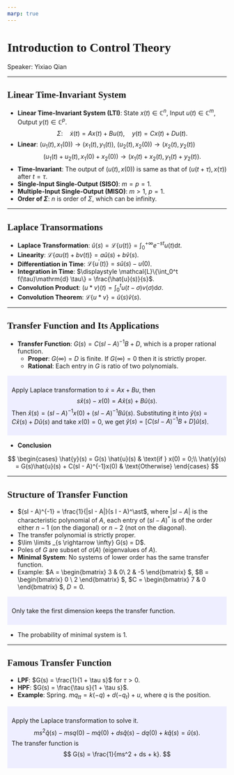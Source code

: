 ```yaml
---
marp: true
---
```

<style>
  section {
    font-family: 'LXGW Bright';
  }

  h1, h2, h3 {
    font-family: 'LXGW Bright';
  }
</style>
<style>
img[alt~="center"] {
  display: block;
  margin: 0 auto;
}
</style>
<style>
.note {
  background-color: #eef;
  padding: 10px;
  margin: 10px 0;
  text-align: left;
}
.trick {
  background-color: #fee;
  padding: 10px;
  margin: 10px 0;
  text-align: left;
}
</style>

# Introduction to Control Theory

Speaker: Yixiao Qian

---

## Linear Time-Invariant System

- **Linear Time-Invariant System (LTI)**: State $x(t) \in \mathbb{C}^n$, Input $u(t) \in \mathbb{C}^m$, Output $y(t) \in \mathbb{C}^p$.
$$
\Sigma: \quad \dot{x}(t) = A x(t) + Bu(t), \quad y(t) = Cx(t) + Du(t).
$$
- **Linear**: $(u_1(t), x_1(0)) \rightarrow (x_1(t), y_1(t))$, $(u_2(t), x_2(0)) \rightarrow (x_2(t), y_2(t))$
$$ (u_1(t) + u_2(t), x_1(0) + x_2(0)) \rightarrow (x_1(t)+x_2(t), y_1(t)+y_2(t)). $$
- **Time-Invariant**: The output of $(u(t), x(0))$ is same as that of $(u(t + \tau), x(\tau))$ after $t = \tau$.
- **Single-Input Single-Output (SISO)**: $m = p = 1$.
- **Multiple-Input Single-Output (MISO)**: $m > 1$, $p = 1$.
- **Order of $\Sigma$**: $n$ is order of $\Sigma$, which can be infinity.

---

## Laplace Transormations

- **Laplace Transformation**: $\displaystyle \hat{u}(s) = \mathcal{L} \{u(t)\} = \int_0^{+\infty} e^{-st}u(t)\mathrm{d} t$.
- **Linearity**: $\mathcal{L}\{a u(t) + bv(t)\} = a \hat{u}(s) + b \hat{v}(s)$.
- **Differentiation in Time**: $\mathcal{L} \{u^{\prime}(t)\} = s\hat{u}(s) - u(0)$.
- **Integration in Time**: $\displaystyle \mathcal{L}\{\int_0^t f(\tau)\mathrm{d} \tau\} = \frac{\hat{u}(s)}{s}$.
- **Convolution Product**: $\displaystyle (u \ast v) (t) = \int_0^t u(t - \sigma) v(\sigma)\mathrm{d} \sigma$.
- **Convolution Theorem**: $\mathcal{L}\{u \ast v\} = \hat{u}(s)\hat{v}(s)$.

---

## Transfer Function and Its Applications

- **Transfer Function**: $G(s) = C(sI - A)^{-1} B + D$, which is a proper rational function.
  - **Proper**: $G(\infty) = D$ is finite. If $G(\infty) = 0$ then it is strictly proper.
  - **Rational**: Each entry in $G$ is ratio of two polynomials.

<div class=note>

Apply Laplace transformation to $\dot{x} = Ax + Bu$, then
$$ s \hat{x}(s) - x(0) = A\hat{x}(s) + B\hat{u}(s). $$
Then $\hat{x}(s) = (s I - A)^{-1}x(0) + (sI - A)^{-1}B\hat{u}(s)$. Substituting it into $\hat{y}(s) = C\hat{x}(s) + D\hat{u}(s)$ and take $x(0) = 0$, we get $\hat{y}(s) = [C(sI - A)^{-1}B + D]\hat{u}(s)$.

</div>

- **Conclusion**

$$
\begin{cases}
  \hat{y}(s) = G(s) \hat{u}(s) & \text{if } x(0) = 0;\\
  \hat{y}(s) = G(s)\hat{u}(s) + C(sI - A)^{-1}x(0) & \text{Otherwise}
\end{cases}
$$

---

## Structure of Transfer Function

- $(sI - A)^{-1} = \frac{1}{|sI - A|}(s I - A)^\ast$, where $|sI - A|$ is the characteristic polynomial of $A$, each entry of $(sI - A)^\ast$ is of the order either $n - 1$ (on the diagonal) or $n - 2$ (not on the diagonal).
- The transfer polynomial is strictly proper.
- $\lim \limits _{s \rightarrow \infty} G(s) = D$.
- Poles of $G$ are subset of $\sigma(A)$ (eigenvalues of $A$).
- **Minimal System**: No systems of lower order has the same transfer function.
- Example: $A =
\begin{bmatrix}
  3 & 0\\
  2 & -5
\end{bmatrix}
$, $B =
\begin{bmatrix}
  0 \\ 2
\end{bmatrix}
$, $C =
\begin{bmatrix}
  7 & 0
\end{bmatrix}
$, $D = 0$.

<div class=note>

Only take the first dimension keeps the transfer function.

</div>

- The probability of minimal system is $1$.

---

## Famous Transfer Function

- **LPF**: $G(s) = \frac{1}{1 + \tau s}$ for $\tau > 0$.
- **HPF**: $G(s) = \frac{\tau s}{1 + \tau s}$.
- **Example**: Spring. $mq_{tt} = k(-q) + d(-q_t)+u$, where $q$ is the position.

<div class=note>

Apply the Laplace transformation to solve it.
$$ ms^2 \hat{q}(s) - m sq(0) - m\dot{q}(0) + ds\hat{q}(s) - dq(0) + k\hat{q}(s) = \hat{u}(s). $$
The transfer function is
$$ G(s) = \frac{1}{ms^2 + ds + k}. $$

</div>


